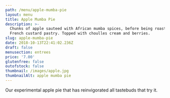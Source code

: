 ```yaml
---
path: /menu/apple-mumba-pie
layout: menu
title: Apple Mumba Pie
description: >-
  Chunks of apple sauteed with African mumba spices, before being roasted in
  French custard pastry. Topped with choulles cream and berries.
slug: apple-mumba-pie
date: 2018-10-13T22:41:02.236Z
draft: false
menusection: entrees
price: '7.00'
glutenfree: false
outofstock: false
thumbnail: /images/apple.jpg
thumbnailAlt: apple mumba pie
---
```

Our experimental apple pie that has reinvigorated all tastebuds that try it.
